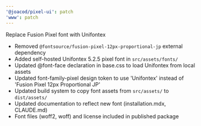 ```yaml
---
'@joacod/pixel-ui': patch
'www': patch
---
```


Replace Fusion Pixel font with Unifontex

- Removed `@fontsource/fusion-pixel-12px-proportional-jp` external dependency
- Added self-hosted Unifontex 5.2.5 pixel font in `src/assets/fonts/`
- Updated @font-face declaration in base.css to load Unifontex from local assets
- Updated font-family-pixel design token to use 'Unifontex' instead of 'Fusion Pixel 12px Proportional JP'
- Updated build system to copy font assets from `src/assets/` to `dist/assets/`
- Updated documentation to reflect new font (installation.mdx, CLAUDE.md)
- Font files (woff2, woff) and license included in published package
